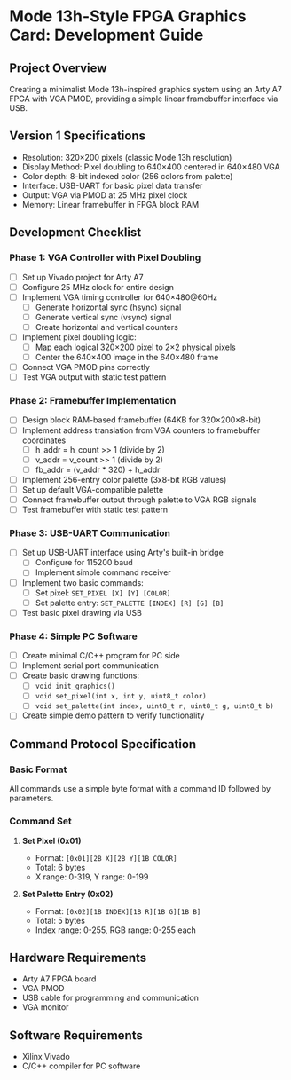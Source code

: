# Mode 13h-Style FPGA Graphics Card: Development Guide

## Project Overview
Creating a minimalist Mode 13h-inspired graphics system using an Arty A7 FPGA with VGA PMOD, providing a simple linear framebuffer interface via USB.

## Version 1 Specifications
- Resolution: 320×200 pixels (classic Mode 13h resolution)
- Display Method: Pixel doubling to 640×400 centered in 640×480 VGA
- Color depth: 8-bit indexed color (256 colors from palette)
- Interface: USB-UART for basic pixel data transfer
- Output: VGA via PMOD at 25 MHz pixel clock
- Memory: Linear framebuffer in FPGA block RAM

## Development Checklist

### Phase 1: VGA Controller with Pixel Doubling
- [ ] Set up Vivado project for Arty A7
- [ ] Configure 25 MHz clock for entire design
- [ ] Implement VGA timing controller for 640×480@60Hz
  - [ ] Generate horizontal sync (hsync) signal
  - [ ] Generate vertical sync (vsync) signal
  - [ ] Create horizontal and vertical counters
- [ ] Implement pixel doubling logic:
  - [ ] Map each logical 320×200 pixel to 2×2 physical pixels
  - [ ] Center the 640×400 image in the 640×480 frame
- [ ] Connect VGA PMOD pins correctly
- [ ] Test VGA output with static test pattern

### Phase 2: Framebuffer Implementation
- [ ] Design block RAM-based framebuffer (64KB for 320×200×8-bit)
- [ ] Implement address translation from VGA counters to framebuffer coordinates
  - [ ] h_addr = h_count >> 1 (divide by 2)
  - [ ] v_addr = v_count >> 1 (divide by 2)
  - [ ] fb_addr = (v_addr * 320) + h_addr
- [ ] Implement 256-entry color palette (3x8-bit RGB values)
- [ ] Set up default VGA-compatible palette
- [ ] Connect framebuffer output through palette to VGA RGB signals
- [ ] Test framebuffer with static test pattern

### Phase 3: USB-UART Communication
- [ ] Set up USB-UART interface using Arty's built-in bridge
  - [ ] Configure for 115200 baud
  - [ ] Implement simple command receiver
- [ ] Implement two basic commands:
  - [ ] Set pixel: `SET_PIXEL [X] [Y] [COLOR]`
  - [ ] Set palette entry: `SET_PALETTE [INDEX] [R] [G] [B]`
- [ ] Test basic pixel drawing via USB

### Phase 4: Simple PC Software
- [ ] Create minimal C/C++ program for PC side
- [ ] Implement serial port communication
- [ ] Create basic drawing functions:
  - [ ] `void init_graphics()`
  - [ ] `void set_pixel(int x, int y, uint8_t color)`
  - [ ] `void set_palette(int index, uint8_t r, uint8_t g, uint8_t b)`
- [ ] Create simple demo pattern to verify functionality

## Command Protocol Specification

### Basic Format
All commands use a simple byte format with a command ID followed by parameters.

### Command Set
1. **Set Pixel (0x01)**
   - Format: `[0x01][2B X][2B Y][1B COLOR]`
   - Total: 6 bytes
   - X range: 0-319, Y range: 0-199

2. **Set Palette Entry (0x02)**
   - Format: `[0x02][1B INDEX][1B R][1B G][1B B]`
   - Total: 5 bytes
   - Index range: 0-255, RGB range: 0-255 each

## Hardware Requirements
- Arty A7 FPGA board
- VGA PMOD
- USB cable for programming and communication
- VGA monitor

## Software Requirements
- Xilinx Vivado
- C/C++ compiler for PC software
